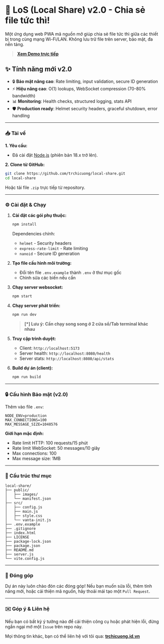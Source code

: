 # 🚀 LoS (Local Share) v2.0 - Chia sẻ file tức thì!

Một ứng dụng web PWA mã nguồn mở giúp chia sẻ file tức thì giữa các thiết bị trong cùng mạng Wi-Fi/LAN. Không lưu trữ file trên server, bảo mật, đa nền tảng.

> **[Xem Demo trực tiếp](https://share.trchicuong.id.vn/)**

## ✨ Tính năng mới v2.0

- 🔒 **Bảo mật nâng cao**: Rate limiting, input validation, secure ID generation
- ⚡ **Hiệu năng cao**: O(1) lookups, WebSocket compression (70-80% bandwidth)
- 📊 **Monitoring**: Health checks, structured logging, stats API
- 🛡️ **Production ready**: Helmet security headers, graceful shutdown, error handling

---

### 📥 Tải về

**1. Yêu cầu:**

- Đã cài đặt [Node.js](https://nodejs.org/) (phiên bản 18.x trở lên).

**2. Clone từ GitHub:**

```bash
git clone https://github.com/trchicuong/local-share.git
cd local-share
```

Hoặc tải file `.zip` trực tiếp từ repository.

---

### ⚙️ Cài đặt & Chạy

1. **Cài đặt các gói phụ thuộc:**

   ```bash
   npm install
   ```

   Dependencies chính:

   - `helmet` - Security headers
   - `express-rate-limit` - Rate limiting
   - `nanoid` - Secure ID generation

2. **Tạo file cấu hình môi trường:**

   - Đổi tên file `.env.example` thành `.env` ở thư mục gốc
   - Chỉnh sửa các biến nếu cần

3. **Chạy server websocket:**

   ```bash
   npm start
   ```

4. **Chạy server phát triển:**

   ```bash
   npm run dev
   ```

   > **[*] Lưu ý: Cần chạy song song ở 2 cửa sổ/Tab terminal khác nhau**

5. **Truy cập trình duyệt:**

   - Client: `http://localhost:5173`
   - Server health: `http://localhost:8080/health`
   - Server stats: `http://localhost:8080/api/stats`

6. **Build dự án (client):**
   ```bash
   npm run build
   ```

---

### 🔒 Cấu hình Bảo mật (v2.0)

Thêm vào file `.env`:

```env
NODE_ENV=production
MAX_CONNECTIONS=100
MAX_MESSAGE_SIZE=1048576
```

**Giới hạn mặc định:**

- Rate limit HTTP: 100 requests/15 phút
- Rate limit WebSocket: 50 messages/10 giây
- Max connections: 100
- Max message size: 1MB

---

### 📁 Cấu trúc thư mục

```
local-share/
├── public/
│   ├── images/
│   └── manifest.json
├── src/
│   ├── config.js
│   ├── main.js
│   ├── style.css
│   └── vanta-init.js
├── .env.example
├── .gitignore
├── index.html
├── LICENSE
├── package-lock.json
├── package.json
├── README.md
├── server.js
└── vite.config.js
```

---

### 🤝 Đóng góp

Dự án này luôn chào đón các đóng góp! Nếu bạn muốn sửa lỗi, thêm tính năng mới, hoặc cải thiện mã nguồn, hãy thoải mái tạo một `Pull Request`.

---

### ✉️ Góp ý & Liên hệ

Nếu bạn có bất kỳ ý tưởng nào để cải thiện công cụ hoặc phát hiện lỗi, đừng ngần ngại mở một `Issue` trên repo này.

Mọi thông tin khác, bạn có thể liên hệ với tôi qua:
[**trchicuong.id.vn**](https://trchicuong.id.vn/)
